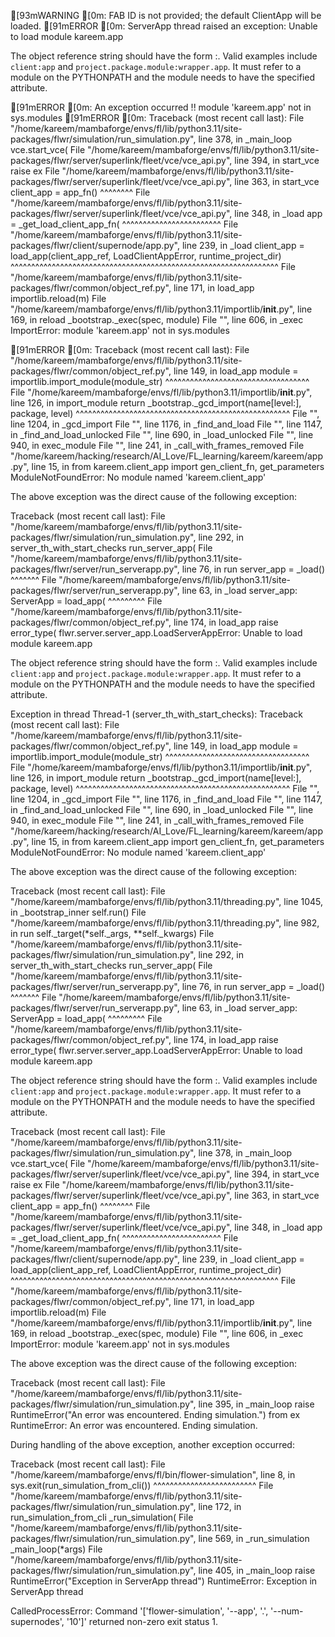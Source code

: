 [93mWARNING [0m:   FAB ID is not provided; the default ClientApp will be loaded.
[91mERROR [0m:     ServerApp thread raised an exception: Unable to load module kareem.app


The object reference string should have the form <module>:<attribute>. Valid
examples include `client:app` and `project.package.module:wrapper.app`. It must
refer to a module on the PYTHONPATH and the module needs to have the specified
attribute.

[91mERROR [0m:     An exception occurred !! module 'kareem.app' not in sys.modules
[91mERROR [0m:     Traceback (most recent call last):
  File "/home/kareem/mambaforge/envs/fl/lib/python3.11/site-packages/flwr/simulation/run_simulation.py", line 378, in _main_loop
    vce.start_vce(
  File "/home/kareem/mambaforge/envs/fl/lib/python3.11/site-packages/flwr/server/superlink/fleet/vce/vce_api.py", line 394, in start_vce
    raise ex
  File "/home/kareem/mambaforge/envs/fl/lib/python3.11/site-packages/flwr/server/superlink/fleet/vce/vce_api.py", line 363, in start_vce
    client_app = app_fn()
                 ^^^^^^^^
  File "/home/kareem/mambaforge/envs/fl/lib/python3.11/site-packages/flwr/server/superlink/fleet/vce/vce_api.py", line 348, in _load
    app = _get_load_client_app_fn(
          ^^^^^^^^^^^^^^^^^^^^^^^^
  File "/home/kareem/mambaforge/envs/fl/lib/python3.11/site-packages/flwr/client/supernode/app.py", line 239, in _load
    client_app = load_app(client_app_ref, LoadClientAppError, runtime_project_dir)
                 ^^^^^^^^^^^^^^^^^^^^^^^^^^^^^^^^^^^^^^^^^^^^^^^^^^^^^^^^^^^^^^^^^
  File "/home/kareem/mambaforge/envs/fl/lib/python3.11/site-packages/flwr/common/object_ref.py", line 171, in load_app
    importlib.reload(m)
  File "/home/kareem/mambaforge/envs/fl/lib/python3.11/importlib/__init__.py", line 169, in reload
    _bootstrap._exec(spec, module)
  File "<frozen importlib._bootstrap>", line 606, in _exec
ImportError: module 'kareem.app' not in sys.modules

[91mERROR [0m:     Traceback (most recent call last):
  File "/home/kareem/mambaforge/envs/fl/lib/python3.11/site-packages/flwr/common/object_ref.py", line 149, in load_app
    module = importlib.import_module(module_str)
             ^^^^^^^^^^^^^^^^^^^^^^^^^^^^^^^^^^^
  File "/home/kareem/mambaforge/envs/fl/lib/python3.11/importlib/__init__.py", line 126, in import_module
    return _bootstrap._gcd_import(name[level:], package, level)
           ^^^^^^^^^^^^^^^^^^^^^^^^^^^^^^^^^^^^^^^^^^^^^^^^^^^^
  File "<frozen importlib._bootstrap>", line 1204, in _gcd_import
  File "<frozen importlib._bootstrap>", line 1176, in _find_and_load
  File "<frozen importlib._bootstrap>", line 1147, in _find_and_load_unlocked
  File "<frozen importlib._bootstrap>", line 690, in _load_unlocked
  File "<frozen importlib._bootstrap_external>", line 940, in exec_module
  File "<frozen importlib._bootstrap>", line 241, in _call_with_frames_removed
  File "/home/kareem/hacking/research/AI_Love/FL_learning/kareem/kareem/app.py", line 15, in <module>
    from kareem.client_app import gen_client_fn, get_parameters
ModuleNotFoundError: No module named 'kareem.client_app'

The above exception was the direct cause of the following exception:

Traceback (most recent call last):
  File "/home/kareem/mambaforge/envs/fl/lib/python3.11/site-packages/flwr/simulation/run_simulation.py", line 292, in server_th_with_start_checks
    run_server_app(
  File "/home/kareem/mambaforge/envs/fl/lib/python3.11/site-packages/flwr/server/run_serverapp.py", line 76, in run
    server_app = _load()
                 ^^^^^^^
  File "/home/kareem/mambaforge/envs/fl/lib/python3.11/site-packages/flwr/server/run_serverapp.py", line 63, in _load
    server_app: ServerApp = load_app(
                            ^^^^^^^^^
  File "/home/kareem/mambaforge/envs/fl/lib/python3.11/site-packages/flwr/common/object_ref.py", line 174, in load_app
    raise error_type(
flwr.server.server_app.LoadServerAppError: Unable to load module kareem.app


The object reference string should have the form <module>:<attribute>. Valid
examples include `client:app` and `project.package.module:wrapper.app`. It must
refer to a module on the PYTHONPATH and the module needs to have the specified
attribute.


Exception in thread Thread-1 (server_th_with_start_checks):
Traceback (most recent call last):
  File "/home/kareem/mambaforge/envs/fl/lib/python3.11/site-packages/flwr/common/object_ref.py", line 149, in load_app
    module = importlib.import_module(module_str)
             ^^^^^^^^^^^^^^^^^^^^^^^^^^^^^^^^^^^
  File "/home/kareem/mambaforge/envs/fl/lib/python3.11/importlib/__init__.py", line 126, in import_module
    return _bootstrap._gcd_import(name[level:], package, level)
           ^^^^^^^^^^^^^^^^^^^^^^^^^^^^^^^^^^^^^^^^^^^^^^^^^^^^
  File "<frozen importlib._bootstrap>", line 1204, in _gcd_import
  File "<frozen importlib._bootstrap>", line 1176, in _find_and_load
  File "<frozen importlib._bootstrap>", line 1147, in _find_and_load_unlocked
  File "<frozen importlib._bootstrap>", line 690, in _load_unlocked
  File "<frozen importlib._bootstrap_external>", line 940, in exec_module
  File "<frozen importlib._bootstrap>", line 241, in _call_with_frames_removed
  File "/home/kareem/hacking/research/AI_Love/FL_learning/kareem/kareem/app.py", line 15, in <module>
    from kareem.client_app import gen_client_fn, get_parameters
ModuleNotFoundError: No module named 'kareem.client_app'

The above exception was the direct cause of the following exception:

Traceback (most recent call last):
  File "/home/kareem/mambaforge/envs/fl/lib/python3.11/threading.py", line 1045, in _bootstrap_inner
    self.run()
  File "/home/kareem/mambaforge/envs/fl/lib/python3.11/threading.py", line 982, in run
    self._target(*self._args, **self._kwargs)
  File "/home/kareem/mambaforge/envs/fl/lib/python3.11/site-packages/flwr/simulation/run_simulation.py", line 292, in server_th_with_start_checks
    run_server_app(
  File "/home/kareem/mambaforge/envs/fl/lib/python3.11/site-packages/flwr/server/run_serverapp.py", line 76, in run
    server_app = _load()
                 ^^^^^^^
  File "/home/kareem/mambaforge/envs/fl/lib/python3.11/site-packages/flwr/server/run_serverapp.py", line 63, in _load
    server_app: ServerApp = load_app(
                            ^^^^^^^^^
  File "/home/kareem/mambaforge/envs/fl/lib/python3.11/site-packages/flwr/common/object_ref.py", line 174, in load_app
    raise error_type(
flwr.server.server_app.LoadServerAppError: Unable to load module kareem.app


The object reference string should have the form <module>:<attribute>. Valid
examples include `client:app` and `project.package.module:wrapper.app`. It must
refer to a module on the PYTHONPATH and the module needs to have the specified
attribute.

Traceback (most recent call last):
  File "/home/kareem/mambaforge/envs/fl/lib/python3.11/site-packages/flwr/simulation/run_simulation.py", line 378, in _main_loop
    vce.start_vce(
  File "/home/kareem/mambaforge/envs/fl/lib/python3.11/site-packages/flwr/server/superlink/fleet/vce/vce_api.py", line 394, in start_vce
    raise ex
  File "/home/kareem/mambaforge/envs/fl/lib/python3.11/site-packages/flwr/server/superlink/fleet/vce/vce_api.py", line 363, in start_vce
    client_app = app_fn()
                 ^^^^^^^^
  File "/home/kareem/mambaforge/envs/fl/lib/python3.11/site-packages/flwr/server/superlink/fleet/vce/vce_api.py", line 348, in _load
    app = _get_load_client_app_fn(
          ^^^^^^^^^^^^^^^^^^^^^^^^
  File "/home/kareem/mambaforge/envs/fl/lib/python3.11/site-packages/flwr/client/supernode/app.py", line 239, in _load
    client_app = load_app(client_app_ref, LoadClientAppError, runtime_project_dir)
                 ^^^^^^^^^^^^^^^^^^^^^^^^^^^^^^^^^^^^^^^^^^^^^^^^^^^^^^^^^^^^^^^^^
  File "/home/kareem/mambaforge/envs/fl/lib/python3.11/site-packages/flwr/common/object_ref.py", line 171, in load_app
    importlib.reload(m)
  File "/home/kareem/mambaforge/envs/fl/lib/python3.11/importlib/__init__.py", line 169, in reload
    _bootstrap._exec(spec, module)
  File "<frozen importlib._bootstrap>", line 606, in _exec
ImportError: module 'kareem.app' not in sys.modules

The above exception was the direct cause of the following exception:

Traceback (most recent call last):
  File "/home/kareem/mambaforge/envs/fl/lib/python3.11/site-packages/flwr/simulation/run_simulation.py", line 395, in _main_loop
    raise RuntimeError("An error was encountered. Ending simulation.") from ex
RuntimeError: An error was encountered. Ending simulation.

During handling of the above exception, another exception occurred:

Traceback (most recent call last):
  File "/home/kareem/mambaforge/envs/fl/bin/flower-simulation", line 8, in <module>
    sys.exit(run_simulation_from_cli())
             ^^^^^^^^^^^^^^^^^^^^^^^^^
  File "/home/kareem/mambaforge/envs/fl/lib/python3.11/site-packages/flwr/simulation/run_simulation.py", line 172, in run_simulation_from_cli
    _run_simulation(
  File "/home/kareem/mambaforge/envs/fl/lib/python3.11/site-packages/flwr/simulation/run_simulation.py", line 569, in _run_simulation
    _main_loop(*args)
  File "/home/kareem/mambaforge/envs/fl/lib/python3.11/site-packages/flwr/simulation/run_simulation.py", line 405, in _main_loop
    raise RuntimeError("Exception in ServerApp thread")
RuntimeError: Exception in ServerApp thread

CalledProcessError: Command '['flower-simulation', '--app', '.', '--num-supernodes', '10']' returned non-zero exit status 1.
